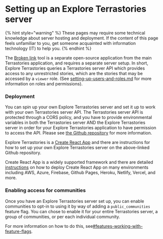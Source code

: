 # Setting up an Explore Terrastories server

{% hint style="warning" %}
These pages may require some technical knowledge about server hosting and deployment. If the content of this page feels unfamiliar to you, get someone acquainted with information technology (IT) to help you.
{% endhint %}

The [Broken link](broken-reference "mention") tool is a separate open-source application from the main Terrastories application, and requires a separate server setup. In short, Explore Terrastories queries a Terrastories server API which provides access to any unrestricted stories, which are the stories that may be accessed by a `viewer` role. (See [setting-up-users-and-roles.md](../using-terrastories/using-the-terrastories-member-dashboard/setting-up-users-and-roles.md "mention") for more information on roles and permissions).

### Deployment

You can spin up your own Explore Terrastories server and set it up to work with your own Terrastories server API. The Terrastories server API is protected through a CORS policy, and you have to provide environmental variables in both the Terrastories server AND the Explore Terrastories server in order for your Explore Terrastories application to have permission to access the API. Please see [the Github repository](https://github.com/terrastories/explore-terrastories) for more information.

Explore Terrastories is a [Create React App](https://create-react-app.dev/) and there are instructions for how to set up your own Explore Terrastories server on the above-linked Github repository.&#x20;

Create React App is a widely supported framework and there are detailed [instructions](https://create-react-app.dev/docs/deployment) on how to deploy Create React App on many environments including AWS, Azure, Firebase, Github Pages, Heroku, Netlify, Vercel, and more.

### Enabling access for communities

Once you have an Explore Terrastories server set up, you can enable communities to opt-in to using it by way of adding a `public_communities` feature flag. You can chose to enable it for your entire Terrastories server, a group of communities, or per each individual community.

For more information on how to do this, see[#features-working-with-feature-flags](navigating-the-super-admin-dashboard.md#features-working-with-feature-flags "mention").
